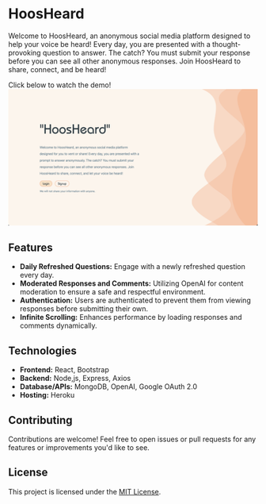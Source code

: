 # HoosHeard

Welcome to HoosHeard, an anonymous social media platform designed to help your voice be heard! Every day, you are presented with a thought-provoking question to answer. The catch? You must submit your response before you can see all other anonymous responses. Join HoosHeard to share, connect, and be heard!

Click below to watch the demo!
[![Watch the demo](HoosHeardDemoThumbnail.png)](https://youtu.be/yUQ7SEzuSh8)

## Features

- **Daily Refreshed Questions:** Engage with a newly refreshed question every day.
- **Moderated Responses and Comments:** Utilizing OpenAI for content moderation to ensure a safe and respectful environment.
- **Authentication:** Users are authenticated to prevent them from viewing responses before submitting their own.
- **Infinite Scrolling:** Enhances performance by loading responses and comments dynamically.

## Technologies

- **Frontend:** React, Bootstrap
- **Backend:** Node,js, Express, Axios
- **Database/APIs:** MongoDB, OpenAI, Google OAuth 2.0
- **Hosting:** Heroku

## Contributing

Contributions are welcome! Feel free to open issues or pull requests for any features or improvements you'd like to see.

## License

This project is licensed under the [MIT License](LICENSE).
